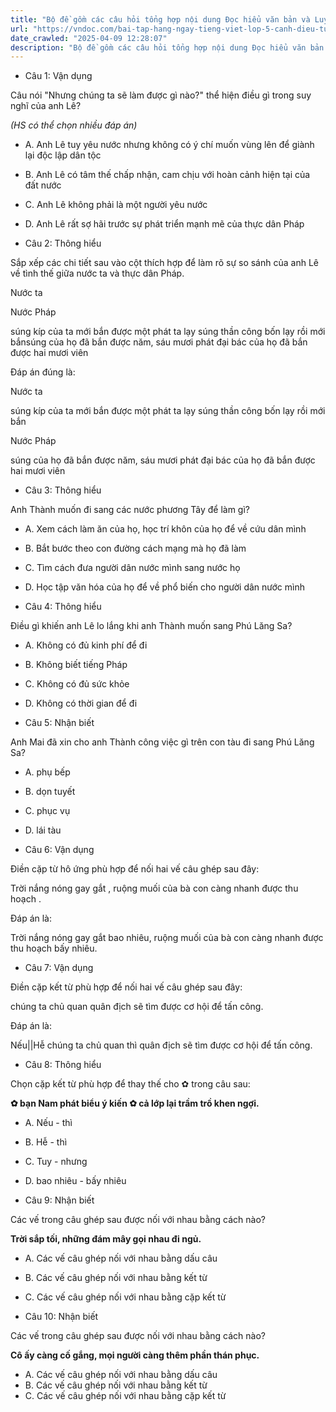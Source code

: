 ```yaml
---
title: "Bộ đề gồm các câu hỏi tổng hợp nội dung Đọc hiểu văn bản và Luyện từ và câu được học ở Tuần 21 trong chương trình Tiếng Việt lớp 5 Tập 2 Cánh Diều"
url: "https://vndoc.com/bai-tap-hang-ngay-tieng-viet-lop-5-canh-dieu-tuan-21-thu-4-334620"
date_crawled: "2025-04-09 12:28:07"
description: "Bộ đề gồm các câu hỏi tổng hợp nội dung Đọc hiểu văn bản và Luyện từ và câu được học ở Tuần 21 trong chương trình Tiếng Việt lớp 5 Tập 2 Cánh Diều"
---
```


* Câu 1:  Vận dụng

Câu nói "Nhưng chúng ta sẽ làm được gì nào?" thể hiện điều gì trong suy nghĩ của anh Lê?

_(HS có thể chọn nhiều đáp án)_

  * A. Anh Lê tuy yêu nước nhưng không có ý chí muốn vùng lên để giành lại độc lập dân tộc 
  * B. Anh Lê có tâm thế chấp nhận, cam chịu với hoàn cảnh hiện tại của đất nước 
  * C. Anh Lê không phải là một người yêu nước 
  * D. Anh Lê rất sợ hãi trước sự phát triển mạnh mẽ của thực dân Pháp 



* Câu 2:  Thông hiểu

Sắp xếp các chi tiết sau vào cột thích hợp để làm rõ sự so sánh của anh Lê về tình thế giữa nước ta và thực dân Pháp.

Nước ta

Nước Pháp

súng kíp của ta mới bắn được một phát ta lạy súng thần công bốn lạy rồi mới bắnsúng của họ đã bắn được năm, sáu mươi phát đại bác của họ đã bắn được hai mươi viên

Đáp án đúng là:

Nước ta

súng kíp của ta mới bắn được một phát ta lạy súng thần công bốn lạy rồi mới bắn

Nước Pháp

súng của họ đã bắn được năm, sáu mươi phát đại bác của họ đã bắn được hai mươi viên

* Câu 3:  Thông hiểu

Anh Thành muốn đi sang các nước phương Tây để làm gì?

  * A. Xem cách làm ăn của họ, học trí khôn của họ để về cứu dân mình 
  * B. Bắt bước theo con đường cách mạng mà họ đã làm 
  * C. Tìm cách đưa người dân nước mình sang nước họ 
  * D. Học tập văn hóa của họ để về phổ biến cho người dân nước mình 



* Câu 4:  Thông hiểu

Điều gì khiến anh Lê lo lắng khi anh Thành muốn sang Phú Lăng Sa?

  * A. Không có đủ kinh phí để đi 
  * B. Không biết tiếng Pháp 
  * C. Không có đủ sức khỏe 
  * D. Không có thời gian để đi 



* Câu 5:  Nhận biết

Anh Mai đã xin cho anh Thành công việc gì trên con tàu đi sang Phú Lăng Sa?

  * A. phụ bếp 
  * B. dọn tuyết 
  * C. phục vụ 
  * D. lái tàu 



* Câu 6:  Vận dụng

Điền cặp từ hô ứng phù hợp để nối hai vế câu ghép sau đây:

Trời nắng nóng gay gắt , ruộng muối của bà con càng nhanh được thu hoạch .

Đáp án là:

Trời nắng nóng gay gắt bao nhiêu, ruộng muối của bà con càng nhanh được thu hoạch bấy nhiêu.

* Câu 7:  Vận dụng

Điền cặp kết từ phù hợp để nối hai vế câu ghép sau đây:

chúng ta chủ quan  quân địch sẽ tìm được cơ hội để tấn công.

Đáp án là:

Nếu||Hễ chúng ta chủ quan thì quân địch sẽ tìm được cơ hội để tấn công.

* Câu 8:  Thông hiểu

Chọn cặp kết từ phù hợp để thay thế cho ✿ trong câu sau:

**✿ bạn Nam phát biểu ý kiến ✿ cả lớp lại trầm trồ khen ngợi.**

  * A. Nếu - thì 
  * B. Hễ - thì 
  * C. Tuy - nhưng 
  * D. bao nhiêu - bấy nhiêu 



* Câu 9:  Nhận biết

Các vế trong câu ghép sau được nối với nhau bằng cách nào?

**Trời sắp tối, những đám mây gọi nhau đi ngủ.**

  * A. Các vế câu ghép nối với nhau bằng dấu câu 
  * B. Các vế câu ghép nối với nhau bằng kết từ 
  * C. Các vế câu ghép nối với nhau bằng cặp kết từ 



* Câu 10:  Nhận biết

Các vế trong câu ghép sau được nối với nhau bằng cách nào?

**Cô ấy càng cố gắng, mọi người càng thêm phần thán phục.**

  * A. Các vế câu ghép nối với nhau bằng dấu câu 
  * B. Các vế câu ghép nối với nhau bằng kết từ 
  * C. Các vế câu ghép nối với nhau bằng cặp kết từ 


